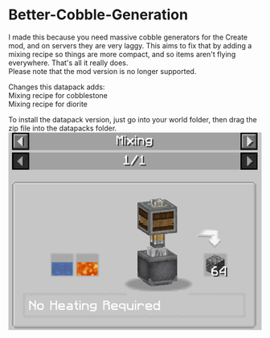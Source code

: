 # Better-Cobble-Generation

I made this because you need massive cobble generators for the Create mod, and on servers they are very laggy. This aims to fix that by adding a mixing recipe so things are more compact, and so items aren't flying everywhere. That's all it really does. <br/>
Please note that the mod version is no longer supported.

Changes this datapack adds: <br/>
Mixing recipe for cobblestone <br/>
Mixing recipe for diorite

To install the datapack version, just go into your world folder, then drag the zip file into the datapacks folder.
![Recipe](/imgs/recipe.png)
